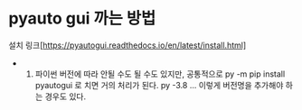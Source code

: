 # pyauto gui 까는 방법

설치 링크[https://pyautogui.readthedocs.io/en/latest/install.html]

- 1. 파이썬 버전에 따라 안될 수도 될 수도 있지만, 공통적으로
     py -m pip install pyautogui 로 치면 거의 처리가 된다.
     py -3.8 ... 이렇게 버전명을 추가해야 하는 경우도 있다.
